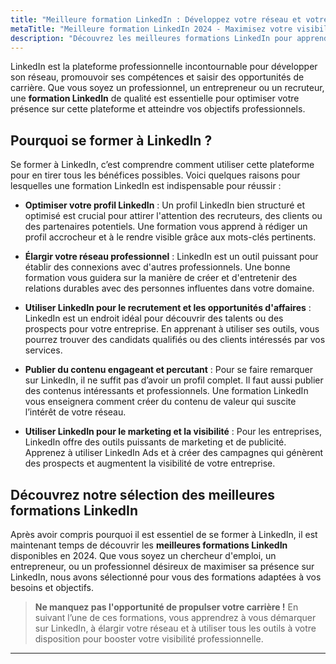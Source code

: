 ```yaml
---
title: "Meilleure formation LinkedIn : Développez votre réseau et votre carrière"
metaTitle: "Meilleure formation LinkedIn 2024 - Maximisez votre visibilité et votre impact sur LinkedIn | formation-avis.eu"
description: "Découvrez les meilleures formations LinkedIn pour apprendre à développer un réseau professionnel solide, optimiser votre profil et utiliser LinkedIn comme levier pour votre carrière."
---
```


LinkedIn est la plateforme professionnelle incontournable pour développer son réseau, promouvoir ses compétences et saisir des opportunités de carrière. Que vous soyez un professionnel, un entrepreneur ou un recruteur, une **formation LinkedIn** de qualité est essentielle pour optimiser votre présence sur cette plateforme et atteindre vos objectifs professionnels.

## Pourquoi se former à LinkedIn ?

Se former à LinkedIn, c’est comprendre comment utiliser cette plateforme pour en tirer tous les bénéfices possibles. Voici quelques raisons pour lesquelles une formation LinkedIn est indispensable pour réussir :

- **Optimiser votre profil LinkedIn** : Un profil LinkedIn bien structuré et optimisé est crucial pour attirer l'attention des recruteurs, des clients ou des partenaires potentiels. Une formation vous apprend à rédiger un profil accrocheur et à le rendre visible grâce aux mots-clés pertinents.

- **Élargir votre réseau professionnel** : LinkedIn est un outil puissant pour établir des connexions avec d'autres professionnels. Une bonne formation vous guidera sur la manière de créer et d'entretenir des relations durables avec des personnes influentes dans votre domaine.

- **Utiliser LinkedIn pour le recrutement et les opportunités d'affaires** : LinkedIn est un endroit idéal pour découvrir des talents ou des prospects pour votre entreprise. En apprenant à utiliser ses outils, vous pourrez trouver des candidats qualifiés ou des clients intéressés par vos services.

- **Publier du contenu engageant et percutant** : Pour se faire remarquer sur LinkedIn, il ne suffit pas d’avoir un profil complet. Il faut aussi publier des contenus intéressants et professionnels. Une formation LinkedIn vous enseignera comment créer du contenu de valeur qui suscite l’intérêt de votre réseau.

- **Utiliser LinkedIn pour le marketing et la visibilité** : Pour les entreprises, LinkedIn offre des outils puissants de marketing et de publicité. Apprenez à utiliser LinkedIn Ads et à créer des campagnes qui génèrent des prospects et augmentent la visibilité de votre entreprise.

## Découvrez notre sélection des meilleures formations LinkedIn

Après avoir compris pourquoi il est essentiel de se former à LinkedIn, il est maintenant temps de découvrir les **meilleures formations LinkedIn** disponibles en 2024. Que vous soyez un chercheur d'emploi, un entrepreneur, ou un professionnel désireux de maximiser sa présence sur LinkedIn, nous avons sélectionné pour vous des formations adaptées à vos besoins et objectifs.

> **Ne manquez pas l'opportunité de propulser votre carrière !** En suivant l’une de ces formations, vous apprendrez à vous démarquer sur LinkedIn, à élargir votre réseau et à utiliser tous les outils à votre disposition pour booster votre visibilité professionnelle.

---